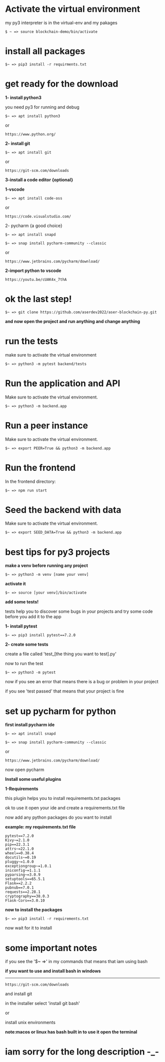 # Activate the virtual environment

my py3 interpreter is in the virtual-env and my pakages

````
$ ~ => source blockchain-demo/bin/activate
````

# install all packages

````
$~ => pip3 install -r requirments.txt
````

# get ready for the download

**1- install python3**

you need py3 for running and debug

```
$~ => apt install python3
```

or


```
https://www.python.org/
```



**2- install git**

```
$~ => apt install git
```

or

```
https://git-scm.com/downloads
```

**3-install a code editor {optional}**

**1-vscode**

```
$~ => apt install code-oss
```

or

```
https://code.visualstudio.com/
```

2- pycharm {a good choice}

```
$~ => apt install snapd
```

```
$~ => snap install pycharm-community --classic
```

or

```
https://www.jetbrains.com/pycharm/download/ 
```

**2-import python to vscode**

```
https://youtu.be/cUAK4x_7thA
```

# ok the last step!

```
$~ => git clone https://github.com/aserdev2022/aser-blockchain-py.git
```

**and now open the project and run anything and change anything**

# run the tests

make sure to activate the virtual environment

```
$~ => python3 -m pytest backend/tests

```

# Run the application and API

Make sure to activate the virtual environment.

````
$~ => python3 -m backend.app
````

# Run a peer instance

Make sure to activate the virtual environment.

````
$~ => export PEER=True && python3 -m backend.app
````

# Run the frontend

In the frontend directory:
````
$~ => npm run start
````

# Seed the backend with data

Make sure to activate the virtual environment.

````
$~ => export SEED_DATA=True && python3 -m backend.app
````

# best tips for py3 projects

**make a venv before running any project**

```
$~ => python3 -m venv [name your venv] 
```

**activate it**

```
$~ => source [your venv]/bin/activate
```

**add some tests!**

tests help you to discover some bugs in your projects and try some code before you add it to the app

**1- install pytest**

```
$~ => pip3 install pytest==7.2.0
```

**2- create some tests**

create a file called 'test_[the thing you want to test].py'



now to run the test

```
$~ => python3 -m pytest
```

now if you see an error that means there is a bug or problem in your project

if you see 'test passed' that means that your project is fine


# set up pycharm for python

**first install pycharm ide**

```
$~ => apt install snapd
```

```
$~ => snap install pycharm-community --classic
```

or

```
https://www.jetbrains.com/pycharm/download/ 
```

now open pycharm


**Install some useful plugins**

**1-Requirements**

this plugin helps you to install requirements.txt packages 

ok to use it open your ide and create a requirements.txt file 

now add any python packages do you want to install

**example: my requirements.txt file**
```
pytest==7.2.0
Kivy~=2.1.0
pip==22.3.1
attrs~=22.1.0
wheel==0.38.4
docutils~=0.19
pluggy~=1.0.0
exceptiongroup~=1.0.1
iniconfig~=1.1.1
pyparsing~=3.0.9
setuptools==65.5.1
Flask==2.2.2
pubnub==7.0.1
requests==2.28.1
cryptography==38.0.3
Flask-Cors==3.0.10
```

**now to install the packages**

```
$~ => pip3 install -r requirements.txt
```

now wait for it to install

# some important notes

if you see the '$~ =>' in my commands that means that iam using bash

**if you want to use and install bash in windows**


****

```
https://git-scm.com/downloads
```

and install git

in the installer select 'install git bash'

or

install unix environments


**note:macos or linux has bash built in to use it open the terminal**








# iam sorry for the long description -_-
